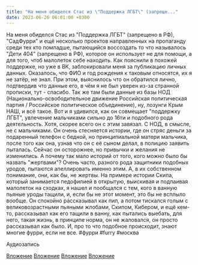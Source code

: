 ```yaml
---
title: "На меня обиделся Стас из \"Поддержка ЛГБТ\" (запреще..."
date: 2023-06-26 06:01:00 +0300
---
```


На меня обиделся Стас из "Поддержка ЛГБТ" (запрещено в РФ), "СадФурри" и ещё несколько проектов направленных на пропаганду среди тех кто помладше, пытающийся воссоздать то что называлось "Дети 404" (запрещено в РФ), которое он использует не для помощи, а для того, чтоб малолеток себе находить.
Как пояснили в похожей поддержке, но уже в ВК, заблокировали меня за публикацию личных данных. Оказалось, что ФИО и год рождения к таковым относятся, их я не затёр, не знал. При этом, выяснилось что он обратился лично, подтвердив что данные его, в чём я не был уверен из-за странной прописки, тут - спасибо.
Так же там были данные из базы НОД (Национально-освободительное движение Российская политическая партия / Российское политическое объединение), ну, лозунги Крым НАШ, и всё такое. Вот и я удивился, как он совмещает "поддержку ЛГБТ", увлечение мальчиками сильно до 16ти и подобного рода деятельность. Хотя, скорее всего он с этим завязал. С НОД, в смысле, не с мальчиками.
Он очень стесняется истории, где он стряс деньги за подаренный телефон с бедной, но принципиальной матери мальчика, после того как она, узнав что он с её сыном делал, в полицию заявить пыталась. Сейчас он осторожнее, но привычки и желания не изменились.
А почему так мало историй от того, кого можно было бы назвать "жертвами"? Очень часто, разного рода защитники подобных уродов, пытаются апеллировать именно этим.
А, в их собственном понимание, они, как бы, не жертвы. На примере истории Скипа, который занимается педофилией в открытую, выискивая и подпаивая малолеток на сходках, я нашел и пообщался с тем, кого в ванную пьяные уроды тащили, и, если бы не этот момент, это бы не всплыло вообще. Он спокойно рассказывал как пил, а потом тискался голым с великовозрастными пьяными жлобами, Скипом, Кибером, и ещё кем-то, рассказывал как его тащили в ванну, как пытались выебать, для него, такая жизнь, в принципе норма, он не жаловался, он просто рассказывал как было. И, про то что подобное происходит, знают многие фурри, если не все.
#фурри #furry #москва


Аудиозапись

[Вложение](/assets/vk_photos/4/G-VO02I3S_c.jpg)
[Вложение](/assets/vk_photos/3/xenRJUQ8R6w.jpg)
[Вложение](/assets/vk_photos/3/LtCTH6XLkVw.jpg)
[Вложение](/assets/vk_photos/3/jqLah67Po3U.jpg)
